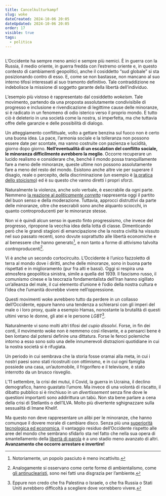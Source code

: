 ```yaml
---
title: Cancelkulturkampf
slug: woke
dateCreated: 2024-10-06 20:05
dateUpdated: 2024-10-06 20:05
order: 17
visible: true
tags:
  - politica
---
```


##

<span class="newthought">L’Occidente</span> ha sempre meno amici e sempre più nemici. È in guerra con la Russia, il medio oriente, in guerra fredda con l’estremo oriente e, in questo contesto di cambiamenti geopolitici, anche il cosiddetto “sud globale” si sta posizionando contro di esso. E, come se non bastasse, non mancano al suo interno tifosi interessati al suo tramonto definitivo. Tale contraddizione ne indebolisce la missione di soggetto garante della libertà dell’individuo.

L’esempio più vistoso è rappresentato dal cosiddetto _wokeism_. Tale movimento, partendo da una proposta assolutamente condivisibile di progresso e inclusione e rivendicazione di legittime cause delle minoranze, si è radicato in un fenomeno di odio isterico verso il proprio mondo. E tutto ciò è deleterio in una società come la nostra, si imperfetta, ma che tuttavia offre delle garanzie e delle possibilità di dialogo.

Un atteggiamento conflittuale, volto a gettare benzina sul fuoco non è certo una buona idea. La pace, l’armonia sociale e la tolleranza non possono essere date per scontate, ma vanno costruite con pazienza e lucidità, giorno dopo giorno. **Nell’eventualità di un escalation del conflitto sociale, le minoranza difficilmente avrebbero la meglio**. Occorre recuperare un lucido realismo e considerare che, benché il mondo possa tranquillamente fare a meno delle minoranze, queste ultime non possono assolutamente fare a meno del resto del mondo. Esistono anche altre vie per superare il disagio, reale o percepito, della discriminazione (un esempio è [la pratica dello stoicismo](/notes/ingiustizia/)) ed è su questo che vanno diretti i propri sforzi.

Naturalmente la violenza, anche solo verbale, è esecrabile da ogni parte. Nemmeno [la reazione al _politicamente corretto_](/notes/politicamente-scorretto/) rappresenta oggi il partito del buon senso e della moderazione. Tuttavia, approcci distruttivi da parte delle minoranze, oltre che esecrabili sono anche alquanto sciocchi, in quanto controproducenti per le minoranze stesse.

Non vi è quindi alcun senso in questo finto progressismo, che invece del progresso, ripropone la vecchia idea della lotta di classe. Dimenticando però che le grandi stagioni di emancipazione che la nostra civiltà ha vissuto nel suo passato recenti, sono dovute soprattutto alle libertà economiche e al benessere che hanno generato[^1], e non tanto a forme di attivismo talvolta controproducenti[^2].

[^1]: Notoriamente, un popolo pasciuto è meno incattivito.

[^2]: Analogamente si osservano come certe forme di ambientalismo, come [gli antinuclearisti](/notes/nucleare/), sono nei fatti una disgrazia per l’ambiente.

Vi è anche un secondo cortocircuito. L’Occidente è l’unico fazzoletto di terra al mondo dove i diritti, anche delle minoranze, sono in buona parte rispettati e in miglioramento (pur fra alti e bassi). Oggi si respira una atmosfera geopolitica sinistra, simile a quella del 1939. Il fascismo russo, il comunismo cinese e la teocrazia fondamentalista dell’Iran hanno sigillato un’alleanza del male, il cui elemento d’unione è l’odio della nostra cultura e l’idea che l’umanità dovrebbe vivere nell’oppressione.

Questi movimenti woke avrebbero tutto da perdere in un collasso dell’Occidente, eppure hanno una tendenza a schierarsi con gli imperi del male o i loro proxy, quale a esempio Hamas, nonostante la brutalità di questi ultimi verso le donne, gli atei e le persone _LGBT_[^3].

[^3]: Eppure non credo che fra Palestina o Israele, o che fra Russia o Stati Uniti avrebbero difficoltà a scegliere dove vorrebbero vivere.

Naturalmente vi sono molti altri tifosi del _cupio dissolvi_. Forse, in fin dei conti, il movimento woke non è nemmeno così rilevante, e a pensarci bene è ben lontano dal potersi definire una dittatura. Forse le feroci polemiche intorno a esso sono solo una delle innumerevoli distrazioni quotidiane in cui la nostra società si è rifugiata.

Un periodo in cui sembrava che la storia fosse oramai alla meta, in cui i nostri paesi sono stati ricostruiti con ottimismo, e in cui ogni famiglia possiede una casa, un’automobile, il frigorifero e il televisore, è stato interrotto da un brusco risveglio.

L’11 settembre, la crisi dei mutui, il Covid, la guerra in Ucraina, il declino demografico, hanno guastato l’umore. Ma invece di una volontà di riscatto, il dibatto pubblico si è rinchiuso in un _divertissement_ senza fine dove le questioni importanti sono addirittura un tabù. Non sta bene parlare a cena della crisi di Stellantis o dell’ILVA. Molto più divertente sghignazzare sulla sessualità di Imane Khelif.

Ma questo non deve rappresentare un alibi per le minoranze, che hanno comunque il dovere morale di cambiare disco. Senza più una [superiorità tecnologica ed economica](/notes/regolamentazione/), il vantaggio residuo dell’Occidente rispetto alle aree del mondo che sembrano sfidarlo sta nel fatto che nella sua opera di smantellamento della [libertà di parola](/notes/libero/) è a uno stadio meno avanzato di altri. **Avanzamento che occorre arrestare e invertire!**
